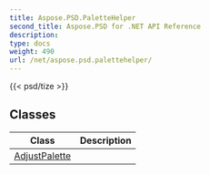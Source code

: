 ```yaml
---
title: Aspose.PSD.PaletteHelper
second_title: Aspose.PSD for .NET API Reference
description: 
type: docs
weight: 490
url: /net/aspose.psd.palettehelper/
---
```

{{< psd/tize >}}


## Classes

| Class | Description |
| --- | --- |
| [AdjustPalette](./adjustpalette/) |  |


